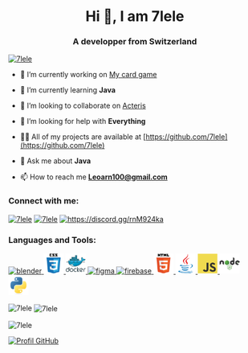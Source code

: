 <h1 align="center">Hi 👋, I am 7lele</h1>
<h3 align="center">A developper from Switzerland</h3>

<p align="left"> <a href="https://github.com/ryo-ma/github-profile-trophy"><img src="https://github-profile-trophy.vercel.app/?username=7lele" alt="7lele" /></a> </p>

- 📖 I’m currently working on [My card game]([https://X](https://github.com/7lele/CardGame))

- 🌱 I’m currently learning **Java**

- 👯 I’m looking to collaborate on [Acteris](https://github.com/7lele)

- 🤝 I’m looking for help with **Everything**

- 👨‍💻 All of my projects are available at [https://github.com/7lele](https://github.com/7lele)

- 💬 Ask me about **Java**

- 📫 How to reach me **Leoarn100@gmail.com**

<h3 align="left">Connect with me:</h3>
<p align="left">
<a href="https://dev.to/7lele" target="blank"><img align="center" src="https://raw.githubusercontent.com/rahuldkjain/github-profile-readme-generator/master/src/images/icons/Social/devto.svg" alt="7lele" height="30" width="40" /></a>
<a href="https://codesandbox.com/7lele" target="blank"><img align="center" src="https://raw.githubusercontent.com/rahuldkjain/github-profile-readme-generator/master/src/images/icons/Social/codesandbox.svg" alt="7lele" height="30" width="40" /></a>
<a href="https://discord.gg/https://discord.gg/rnM924ka" target="blank"><img align="center" src="https://raw.githubusercontent.com/rahuldkjain/github-profile-readme-generator/master/src/images/icons/Social/discord.svg" alt="https://discord.gg/rnM924ka" height="30" width="40" /></a>
</p>

<h3 align="left">Languages and Tools:</h3>
<p align="left"> <a href="https://www.blender.org/" target="_blank" rel="noreferrer"> <img src="https://download.blender.org/branding/community/blender_community_badge_white.svg" alt="blender" width="40" height="40"/> </a> <a href="https://www.w3schools.com/css/" target="_blank" rel="noreferrer"> <img src="https://raw.githubusercontent.com/devicons/devicon/master/icons/css3/css3-original-wordmark.svg" alt="css3" width="40" height="40"/> </a> <a href="https://www.docker.com/" target="_blank" rel="noreferrer"> <img src="https://raw.githubusercontent.com/devicons/devicon/master/icons/docker/docker-original-wordmark.svg" alt="docker" width="40" height="40"/> </a> <a href="https://www.figma.com/" target="_blank" rel="noreferrer"> <img src="https://www.vectorlogo.zone/logos/figma/figma-icon.svg" alt="figma" width="40" height="40"/> </a> <a href="https://firebase.google.com/" target="_blank" rel="noreferrer"> <img src="https://www.vectorlogo.zone/logos/firebase/firebase-icon.svg" alt="firebase" width="40" height="40"/> </a> <a href="https://www.w3.org/html/" target="_blank" rel="noreferrer"> <img src="https://raw.githubusercontent.com/devicons/devicon/master/icons/html5/html5-original-wordmark.svg" alt="html5" width="40" height="40"/> </a> <a href="https://www.java.com" target="_blank" rel="noreferrer"> <img src="https://raw.githubusercontent.com/devicons/devicon/master/icons/java/java-original.svg" alt="java" width="40" height="40"/> </a> <a href="https://developer.mozilla.org/en-US/docs/Web/JavaScript" target="_blank" rel="noreferrer"> <img src="https://raw.githubusercontent.com/devicons/devicon/master/icons/javascript/javascript-original.svg" alt="javascript" width="40" height="40"/> </a> <a href="https://nodejs.org" target="_blank" rel="noreferrer"> <img src="https://raw.githubusercontent.com/devicons/devicon/master/icons/nodejs/nodejs-original-wordmark.svg" alt="nodejs" width="40" height="40"/> </a> <a href="https://www.python.org" target="_blank" rel="noreferrer"> <img src="https://raw.githubusercontent.com/devicons/devicon/master/icons/python/python-original.svg" alt="python" width="40" height="40"/> </a> </p>

<p><img align="left" src="https://github-readme-stats.vercel.app/api/top-langs?username=7lele&show_icons=true&locale=en&layout=compact" alt="7lele" /></p>

<p>&nbsp;<img align="center" src="https://github-readme-stats.vercel.app/api?username=7lele&show_icons=true&locale=en" alt="7lele" /></p>

<p><img align="center" src="https://github-readme-streak-stats.herokuapp.com/?user=7lele&" alt="7lele" /></p>

[![Profil GitHub](https://badgen.net/badge/icon/GitHub?icon=github&label)](https://github.com/7lele)
